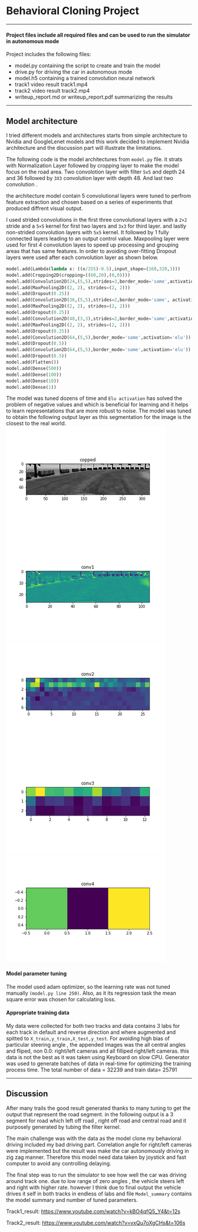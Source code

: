# Behavioral Cloning Project


[image1]: ./out/cropped.png "Cropped Image"
[image2]: ./out/conv1_1.png "Conv1 Visualization"
[image3]: ./out/conv2_1.png "Conv2 Visualization"
[image4]: ./out/conv3_1.png "Conv3 Visualization single channel"
[image5]: ./out/conv4_1.png "Conv4 Visualization single channel"
[image6]: ./out/history.png "Recovery Image"

---
#### Project files include all required files and can be used to run the simulator in autonomous mode

Project includes the following files:
* model.py containing the script to create and train the model
* drive.py for driving the car in autonomous mode
* model.h5 containing a trained convolution neural network
* track1 video result track1.mp4
* track2 video result track2.mp4
* writeup_report.md or writeup_report.pdf summarizing the results

---

## Model architecture 

I tried different models and architectures starts from simple architecture to Nvidia and GoogleLenet models and this work decided to implement Nvidia architecture and the discussion part will illustrate the limitations.

The following code is the model architectures from `model.py` file. it strats with Normalization Layer followed by cropping layer to make the model focus on the road area. Two convolotion layer with filter `5x5` and depth 24 and 36 followed by `3X3` convolution layer with depth 48. And last two convolution .   

the architecture model contain 5 convolutional layers were tuned to perfrom feature extraction and chosen based on a series of experiments that produced diffrent visual output. 

I used strided convolutions in the first three convolutional layers with a `2×2` stride and a `5×5` kernel for first two layers and `3x3` for third layer. and lastly non-strided convolution layers with
`5x5` kernel. It followed by 1 fully connected layers leading to an output control value. Maxpooling layer were used for first 4 convolution layes to speed up processing and grouping areas that has same features. In order to avoiding over-fitting Dropout layers were used after each convolution layer as shown below. 

```python
model.add(Lambda(lambda x: ((x/255)-0.5),input_shape=(160,320,3)))
model.add(Cropping2D(cropping=((60,20),(0,0))))
model.add(Convolution2D(24,(5,5),strides=3,border_mode='same',activation='elu'))
model.add(MaxPooling2D((2, 2), strides=(2, 2)))
model.add(Dropout(0.25))
model.add(Convolution2D(36,(5,5),strides=2,border_mode='same', activation='elu'))
model.add(MaxPooling2D((2, 2), strides=(2, 2)))
model.add(Dropout(0.25))
model.add(Convolution2D(48,(3,3),strides=2,border_mode='same',activation='elu'))
model.add(MaxPooling2D((2, 2), strides=(2, 2)))
model.add(Dropout(0.25))
model.add(Convolution2D(64,(5,5),border_mode='same',activation='elu'))
model.add(Dropout(0.5))
model.add(Convolution2D(64,(5,5),border_mode='same',activation='elu'))
model.add(Dropout(0.5))
model.add(Flatten())
model.add(Dense(500))
model.add(Dense(100))
model.add(Dense(10))
model.add(Dense(1))

```
The model was tuned dozens of time and `Elu activation` has solved the problem of negative values and which is beneficial for learning and it helps to learn representations that are more robust to noise.
The model was tuned to obtain the following output layer as this segmentation for the image is the closest to the real world. 
![alt text][image1] 
![alt text][image2]
![alt text][image3]
![alt text][image4]
![alt text][image5]

#### Model parameter tuning

The model used adam optimizer, so the learning rate was not tuned manually `(model.py line 250)`. Also, as it its regression task the mean square error was chosen for calculating loss.

#### Appropriate training data

My data were collected for both two tracks and data contains 3 labs for each track in default and reverse  direction and  where augmented and spitted to `X_train,y_train,X_test,y_test`. For avoiding high bias of particular steering angle , the appended images was the all central angles and fliped, non 0.0: right/left cameras and all filliped right/left cameras. this data is not the best as it was taken using Keyboard on slow CPU. Generator was used to generate batches of data in real-time for optimizing the training process time. The total number of data = 32239 and train data= 25791

---

## Discussion 
After many trails the good result generated thanks to many tuning to get the output that represent the road segment. in the following output is a 3 segment for road which left off road , right off road and central road and it purposely generated by tubing the filter kernel.

The main challenge was with the data as the model clone my behavioral driving included my bad driving part. Correlation angle for right/left cameras were implemented but the result was make the car autonomously driving in zig zag manner. Therefore this model need data taken by joystick and fast computer to avoid any controlling delaying. 

The final step was to run the simulator to see how well the car was driving around track one. due to low range of zero angles , the vehicle steers left and right with higher rate. however I think due to final output the vehicle drives it self in both tracks in endless of labs and file `Model_summary` contains the model summary and number of tuned parameters.


Track1_result: https://www.youtube.com/watch?v=kBO4qfQ5_Y4&t=12s

Track2_result: https://www.youtube.com/watch?v=vxQu7oXgCHs&t=106s